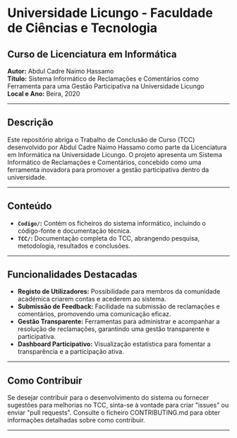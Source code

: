 # Universidade Licungo - Faculdade de Ciências e Tecnologia
## Curso de Licenciatura em Informática

**Autor:** Abdul Cadre Naimo Hassamo  
**Título:** Sistema Informático de Reclamações e Comentários como Ferramenta para uma Gestão Participativa na Universidade Licungo  
**Local e Ano:** Beira, 2020

---

## Descrição

Este repositório abriga o Trabalho de Conclusão de Curso (TCC) desenvolvido por Abdul Cadre Naimo Hassamo como parte da Licenciatura em Informática na Universidade Licungo. O projeto apresenta um Sistema Informático de Reclamações e Comentários, concebido como uma ferramenta inovadora para promover a gestão participativa dentro da universidade.

---

## Conteúdo

- **`Codigo/`:** Contém os ficheiros do sistema informático, incluindo o código-fonte e documentação técnica.
- **`TCC/`:** Documentação completa do TCC, abrangendo pesquisa, metodologia, resultados e conclusões.

---

## Funcionalidades Destacadas

- **Registo de Utilizadores:** Possibilidade para membros da comunidade académica criarem contas e acederem ao sistema.
- **Submissão de Feedback:** Facilidade na submissão de reclamações e comentários, promovendo uma comunicação eficaz.
- **Gestão Transparente:** Ferramentas para administrar e acompanhar a resolução de reclamações, garantindo uma gestão transparente e participativa.
- **Dashboard Participativo:** Visualização estatística para fomentar a transparência e a participação ativa.

---

## Como Contribuir

Se desejar contribuir para o desenvolvimento do sistema ou fornecer sugestões para melhorias no TCC, sinta-se à vontade para criar "issues" ou enviar "pull requests". Consulte o ficheiro CONTRIBUTING.md para obter informações detalhadas sobre como contribuir.

---
